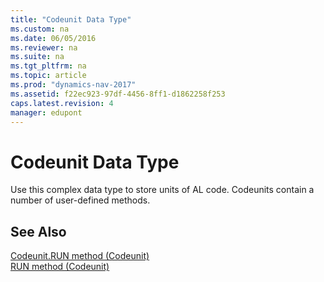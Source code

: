 ```yaml
---
title: "Codeunit Data Type"
ms.custom: na
ms.date: 06/05/2016
ms.reviewer: na
ms.suite: na
ms.tgt_pltfrm: na
ms.topic: article
ms.prod: "dynamics-nav-2017"
ms.assetid: f22ec923-97df-4456-8ff1-d1862258f253
caps.latest.revision: 4
manager: edupont
---
```

# Codeunit Data Type
Use this complex data type to store units of AL code. Codeunits contain a number of user-defined methods.  
  
## See Also  
 [Codeunit.RUN method \(Codeunit\)](Codeunit.RUN-method--Codeunit-.md)   
 [RUN method \(Codeunit\)](RUN-method--Codeunit-.md)